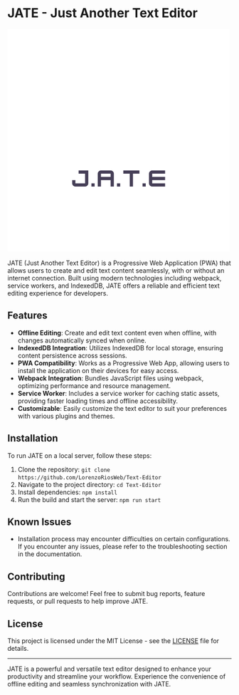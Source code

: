 # JATE - Just Another Text Editor

![JATE Logo](./client/src/images/logo.png)

JATE (Just Another Text Editor) is a Progressive Web Application (PWA) that allows users to create and edit text content seamlessly, with or without an internet connection. Built using modern technologies including webpack, service workers, and IndexedDB, JATE offers a reliable and efficient text editing experience for developers.

## Features

- **Offline Editing**: Create and edit text content even when offline, with changes automatically synced when online.
- **IndexedDB Integration**: Utilizes IndexedDB for local storage, ensuring content persistence across sessions.
- **PWA Compatibility**: Works as a Progressive Web App, allowing users to install the application on their devices for easy access.
- **Webpack Integration**: Bundles JavaScript files using webpack, optimizing performance and resource management.
- **Service Worker**: Includes a service worker for caching static assets, providing faster loading times and offline accessibility.
- **Customizable**: Easily customize the text editor to suit your preferences with various plugins and themes.

## Installation

To run JATE on a local server, follow these steps:

1. Clone the repository: `git clone https://github.com/LorenzoRiosWeb/Text-Editor`
2. Navigate to the project directory: `cd Text-Editor`
3. Install dependencies: `npm install`
4. Run the build and start the server: `npm run start`

## Known Issues

- Installation process may encounter difficulties on certain configurations. If you encounter any issues, please refer to the troubleshooting section in the documentation.

## Contributing

Contributions are welcome! Feel free to submit bug reports, feature requests, or pull requests to help improve JATE.

## License

This project is licensed under the MIT License - see the [LICENSE](LICENSE) file for details.

---

JATE is a powerful and versatile text editor designed to enhance your productivity and streamline your workflow. Experience the convenience of offline editing and seamless synchronization with JATE.
